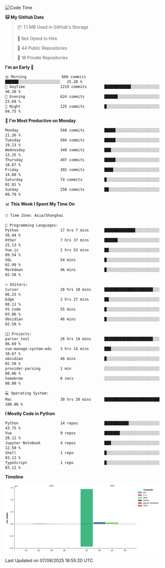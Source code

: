 <!--START_SECTION:waka-->
![Code Time](http://img.shields.io/badge/Code%20Time-644%20hrs%203%20mins-blue)

**🐱 My GitHub Data** 

> 📦 1.1 MB Used in GitHub's Storage 
 > 
> 🚫 Not Opted to Hire
 > 
> 📜 44 Public Repositories 
 > 
> 🔑 18 Private Repositories 
 > 
**I'm an Early 🐤** 

```text
🌞 Morning                666 commits         ██████░░░░░░░░░░░░░░░░░░░   25.28 % 
🌆 Daytime                1219 commits        ████████████░░░░░░░░░░░░░   46.28 % 
🌃 Evening                624 commits         ██████░░░░░░░░░░░░░░░░░░░   23.69 % 
🌙 Night                  125 commits         █░░░░░░░░░░░░░░░░░░░░░░░░   04.75 % 
```
📅 **I'm Most Productive on Monday** 

```text
Monday                   560 commits         █████░░░░░░░░░░░░░░░░░░░░   21.26 % 
Tuesday                  504 commits         █████░░░░░░░░░░░░░░░░░░░░   19.13 % 
Wednesday                349 commits         ███░░░░░░░░░░░░░░░░░░░░░░   13.25 % 
Thursday                 497 commits         █████░░░░░░░░░░░░░░░░░░░░   18.87 % 
Friday                   392 commits         ████░░░░░░░░░░░░░░░░░░░░░   14.88 % 
Saturday                 74 commits          █░░░░░░░░░░░░░░░░░░░░░░░░   02.81 % 
Sunday                   258 commits         ██░░░░░░░░░░░░░░░░░░░░░░░   09.79 % 
```


📊 **This Week I Spent My Time On** 

```text
🕑︎ Time Zone: Asia/Shanghai

💬 Programming Languages: 
Python                   17 hrs 7 mins       ██████████████░░░░░░░░░░░   56.44 % 
Other                    7 hrs 37 mins       ██████░░░░░░░░░░░░░░░░░░░   25.13 % 
Vue.js                   2 hrs 53 mins       ██░░░░░░░░░░░░░░░░░░░░░░░   09.54 % 
SQL                      54 mins             █░░░░░░░░░░░░░░░░░░░░░░░░   02.99 % 
Markdown                 46 mins             █░░░░░░░░░░░░░░░░░░░░░░░░   02.58 % 

🔥 Editors: 
Cursor                   26 hrs 10 mins      ██████████████████████░░░   86.25 % 
Edge                     2 hrs 27 mins       ██░░░░░░░░░░░░░░░░░░░░░░░   08.11 % 
VS Code                  55 mins             █░░░░░░░░░░░░░░░░░░░░░░░░   03.06 % 
Obsidian                 46 mins             █░░░░░░░░░░░░░░░░░░░░░░░░   02.58 % 

🐱‍💻 Projects: 
parser_tool              26 hrs 18 mins      ██████████████████████░░░   86.69 % 
vue-manage-system-edu    3 hrs 14 mins       ███░░░░░░░░░░░░░░░░░░░░░░   10.67 % 
obsidian                 46 mins             █░░░░░░░░░░░░░░░░░░░░░░░░   02.58 % 
provider-parsing         1 min               ░░░░░░░░░░░░░░░░░░░░░░░░░   00.06 % 
homebrew                 0 secs              ░░░░░░░░░░░░░░░░░░░░░░░░░   00.00 % 

💻 Operating System: 
Mac                      30 hrs 20 mins      █████████████████████████   100.00 % 
```

**I Mostly Code in Python** 

```text
Python                   14 repos            ███████████░░░░░░░░░░░░░░   43.75 % 
Vue                      9 repos             ███████░░░░░░░░░░░░░░░░░░   28.12 % 
Jupyter Notebook         4 repos             ███░░░░░░░░░░░░░░░░░░░░░░   12.50 % 
Shell                    1 repo              █░░░░░░░░░░░░░░░░░░░░░░░░   03.12 % 
TypeScript               1 repo              █░░░░░░░░░░░░░░░░░░░░░░░░   03.12 % 
```



**Timeline**

![Lines of Code chart](https://raw.githubusercontent.com/White1943/White1943/main/assets/bar_graph.png)


 Last Updated on 07/08/2025 18:55:20 UTC
<!--END_SECTION:waka-->
